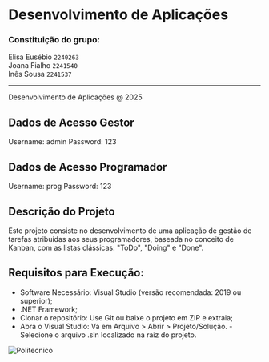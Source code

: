 # Desenvolvimento de Aplicações


### Constituição do grupo:
Elisa Eusébio `2240263`\
Joana Fialho `2241540`\
Inês Sousa `2241537`

-------------------
Desenvolvimento de Aplicações @ 2025

## Dados de Acesso Gestor

Username: admin
Password: 123

## Dados de Acesso Programador

Username: prog
Password: 123

## Descrição do Projeto

Este projeto consiste no desenvolvimento de uma aplicação de gestão de tarefas atribuídas aos seus programadores, baseada no conceito de Kanban, com as listas clássicas: "ToDo", "Doing" e "Done".


## Requisitos para Execução:
- Software Necessário: Visual Studio (versão recomendada: 2019 ou superior);
- .NET Framework;
- Clonar o repositório: Use Git ou baixe o projeto em ZIP e extraia;
 - Abra o Visual Studio: Vá em Arquivo > Abrir > Projeto/Solução. - Selecione o arquivo .sln localizado na raiz do projeto.


![Politecnico](https://eduportugal.eu/wp-content/uploads/2017/08/eduportugal_ipleiria_n.jpg)
